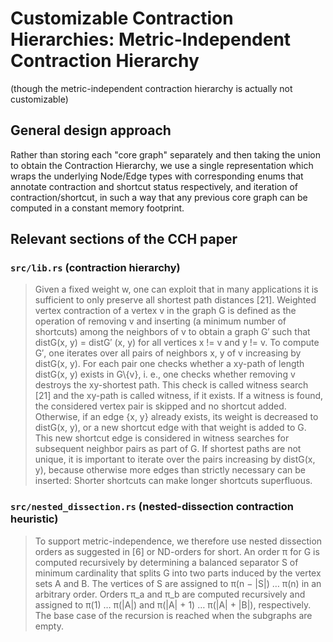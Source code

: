 # Customizable Contraction Hierarchies: Metric-Independent Contraction Hierarchy

 (though the metric-independent contraction hierarchy is actually not customizable)


## General design approach
Rather than storing each "core graph" separately and then taking the union to obtain the Contraction Hierarchy, we use a single representation which wraps the underlying Node/Edge types with corresponding enums that annotate contraction and shortcut status respectively, and iteration of contraction/shortcut, in such a way that any previous core graph can be computed in a constant memory footprint.


## Relevant sections of the CCH paper


### `src/lib.rs` (contraction hierarchy)
> Given a fixed weight w, one can exploit that in many applications it is sufficient to only preserve all shortest path distances [21]. Weighted vertex contraction of a vertex v in the graph G is defined as the operation of removing v and inserting (a minimum number of shortcuts) among the neighbors of v to obtain a graph G′ such that distG(x, y) = distG′ (x, y) for all vertices x != v and y != v. To compute G′, one iterates over all pairs of neighbors x, y of v increasing by distG(x, y). For each pair one checks whether a xy-path of length distG(x, y) exists in G\\{v}, i. e., one checks whether removing v destroys the xy-shortest path. This check is called witness search [21] and the xy-path is called witness, if it exists. If a witness is found, the considered vertex pair is skipped and no shortcut added. Otherwise, if an edge {x, y} already exists, its weight is decreased to distG(x, y), or a new shortcut edge with that weight is added to G. This new shortcut edge is considered in witness searches for subsequent neighbor pairs as part of G. If shortest paths are not unique, it is important to iterate over the pairs increasing by distG(x, y), because otherwise more edges than strictly necessary can be inserted: Shorter shortcuts can make longer shortcuts superfluous.

### `src/nested_dissection.rs` (nested-dissection contraction heuristic)
> To support metric-independence, we therefore use nested dissection orders as suggested in [6] or ND-orders for short. An order π for G is computed recursively by determining a balanced separator S of minimum cardinality that splits G into two parts induced by the vertex sets A and B. The vertices of S are assigned to π(n − |S|) … π(n) in an arbitrary order. Orders π_a and π_b are computed recursively and assigned to π(1) … π(|A|) and π(|A| + 1) … π(|A| + |B|), respectively. The base case of the recursion is reached when the subgraphs are empty.

